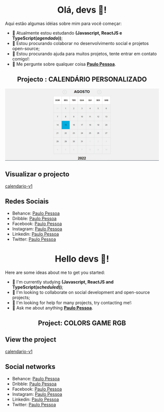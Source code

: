  <div align="center">

# Olá, devs 👋!	

</div>

Aqui estão algumas idéias sobre mim para você começar:

- 🌱 Atualmente estou estudando **(Javascript, ReactJS e TypeScript(*agendado*))**;
- 👯 Estou procurando colaborar no desenvolvimento social e projetos open-source;
- 🤔 Estou procurando ajuda para muitos projetos, tente entrar em contato comigo!:
- 💬 Me pergunte sobre qualquer coisa **[Paulo Pessoa](mailto:mrcerebro8@gmail.com)**.

<div align="center">

## Projecto : CALENDÁRIO PERSONALIZADO

</div>

![image-card](img/image-card.jpg)

## Visualizar o projecto

[calendario-v1](https://mr-cerebro.github.io/calendar_v1/)


## Redes Sociais

- Behance: [Paulo Pessoa](https://www.behance.net/mr-cerebro)
- Dribble: [Paulo Pessoa](https://dribbble.com/mr-cerebro)
- Facebook: [Paulo Pessoa](https://www.facebook.com/paulo1pessoa)
- Instagram: [Paulo Pessoa](https://www.instagram.com/_mrcerebro/)
- Linkedin: [Paulo Pessoa](https://www.linkedin.com/in/paulo-pessoa-2777841b2/)
- Twitter: [Paulo Pessoa](https://twitter.com/PauloPe65041263)

<div align="center">

# Hello devs 👋!

</div>

Here are some ideas about me to get you started:

- 🌱 I'm currently studying **(Javascript, ReactJS and TypeScript(*scheduled*))**;
- 👯 I'm looking to collaborate on social development and open-source projects;
- 🤔 I'm looking for help for many projects, try contacting me!:
- 💬 Ask me about anything **[Paulo Pessoa](mailto:mrcerebro8@gmail.com)**.

<div align="center">

## Project: COLORS GAME RGB

</div>

## View the project

[calendario-v1](https://mr-cerebro.github.io/calendar_v1/)


## Social networks

- Behance: [Paulo Pessoa](https://www.behance.net/mr-cerebro)
- Dribble: [Paulo Pessoa](https://dribbble.com/mr-cerebro)
- Facebook: [Paulo Pessoa](https://www.facebook.com/paulo1pessoa)
- Instagram: [Paulo Pessoa](https://www.instagram.com/_mrcerebro/)
- Linkedin: [Paulo Pessoa](https://www.linkedin.com/in/paulo-pessoa-2777841b2/)
- Twitter: [Paulo Pessoa](https://twitter.com/PauloPe65041263)

